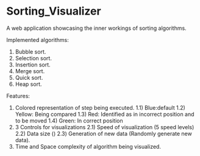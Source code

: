 # Sorting_Visualizer

A web application showcasing the inner workings of sorting algorithms.

Implemented algorithms:
1) Bubble sort.
2) Selection sort.
3) Insertion sort.
4) Merge sort.
5) Quick sort.
6) Heap sort.

Features:
1) Colored representation of step being executed.
  1.1) Blue:default
  1.2) Yellow: Being compared
  1.3) Red: Identified as in incorrect position and to be moved
  1.4) Green: In correct position
2) 3 Controls for visualizations
  2.1) Speed of visualization (5 speed levels)
  2.2) Data size ()
  2.3) Generation of new data (Randomly generate new data).
4) Time and Space complexity of algorithm being visualized.